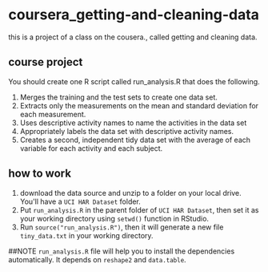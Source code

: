 # coursera_getting-and-cleaning-data
this is a project of  a class on the cousera., called getting and cleaning data.

## course project
You should create one R script called run_analysis.R that does the following.

1. Merges the training and the test sets to create one data set.
2. Extracts only the measurements on the mean and standard deviation for each measurement.
3. Uses descriptive activity names to name the activities in the data set
4. Appropriately labels the data set with descriptive activity names.
5. Creates a second, independent tidy data set with the average of each variable for each activity and each subject.

## how to work
1. download the data source and unzip to a folder on your local drive. You'll have a `UCI HAR Dataset` folder.
2. Put `run_analysis.R` in the parent folder of `UCI HAR Dataset`, then set it as your working directory using `setwd()` function in RStudio.
3. Run `source("run_analysis.R")`, then it will generate a new file `tiny_data.txt` in your working directory.

##NOTE
`run_analysis.R` file will help you to install the dependencies automatically. It depends on `reshape2` and `data.table`.

<a href="https://github.com/deduce/Getting-and-Cleaning-Data-Project"></a>
